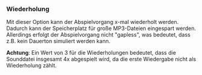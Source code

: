 ### Wiederholung

Mit dieser Option kann der Abspielvorgang x-mal wiederholt werden. Dadurch kann der Speicherplatz für große MP3-Dateien eingespart werden. Allerdings erfolgt der Abspielvorgang nicht "gapless", was bedeutet, dass z.B. kein Dauerton simuliert werden kann.

**Achtung**: Ein Wert von 3 für die Wiederholungen bedeutet, dass die Sounddatei insgesamt 4x abgespielt wird, da die erste Wiedergabe nicht als Wiederholung zählt.